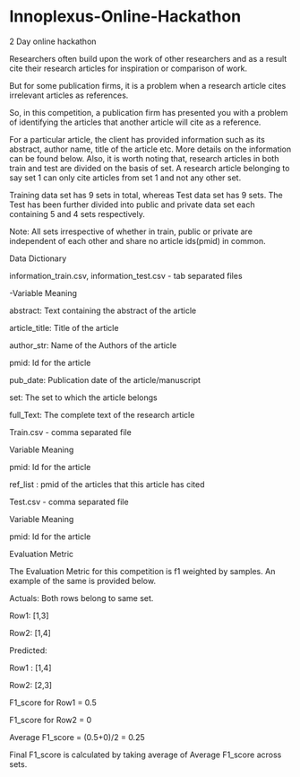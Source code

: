 # Innoplexus-Online-Hackathon
2 Day online hackathon


Researchers often build upon the work of other researchers and as a result cite their research articles for inspiration or comparison of work.


But for some publication firms, it is a problem when a research article cites irrelevant articles as references.


So, in this competition, a publication firm has presented you with a problem of identifying the articles that another article will cite as a reference.

For a particular article, the client has provided information such as its abstract, author name, title of the article etc. More details on the information can be found below. Also, it is worth noting that, research articles in both train and test are divided on the basis of set. A research article belonging to say set 1 can only cite articles from set 1 and not any other set.


Training data set has 9 sets in total, whereas Test data set has 9 sets. The Test has been further divided into public and private data set each containing 5 and 4 sets respectively.


Note: All sets irrespective of whether in train, public or private are independent of each other and share no article ids(pmid) in common.

Data Dictionary

 

information_train.csv, information_test.csv - tab separated files

 

-Variable       Meaning

abstract: Text containing the abstract of the article

article_title: Title of the article

author_str: Name of the Authors of the article

pmid: Id for the article

pub_date: Publication date of the article/manuscript

set: The set to which the article belongs

full_Text: The complete text of the research article



Train.csv - comma separated file

Variable Meaning

pmid: Id for the article

ref_list : pmid of the articles that this article has cited



Test.csv - comma separated file

Variable Meaning

pmid: Id for the article


Evaluation Metric

The Evaluation Metric for this competition is f1 weighted by samples. An example of the same is provided below.

Actuals: Both rows belong to same set.

Row1: [1,3]

Row2: [1,4]

 

Predicted:

Row1 : [1,4]

Row2: [2,3]

 

F1_score for Row1 = 0.5

F1_score for Row2 = 0

Average F1_score = (0.5+0)/2 = 0.25

Final F1_score is calculated by taking average of Average F1_score across sets.

 
